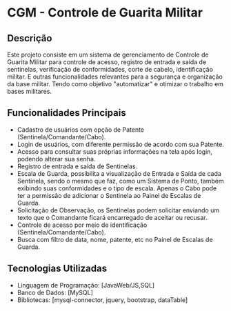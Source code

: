 # CGM - Controle de Guarita Militar

## Descrição
Este projeto consiste em um sistema de gerenciamento de Controle de Guarita Militar para controle de acesso, registro de entrada e saída de sentinelas, verificação de conformidades, corte de cabelo, identificação militar. E outras funcionalidades relevantes para a segurança e organização da base militar.
Tendo como objetivo "automatizar" e otimizar o trabalho em bases militares.


## Funcionalidades Principais
- Cadastro de usuários com opção de Patente (Sentinela/Comandante/Cabo).
- Login de usuários, com diferente permissão de acordo com sua Patente.
- Acesso para consultar suas próprias informações na tela após login, podendo alterar sua senha.
- Registro de entrada e saída de Sentinelas.
- Escala de Guarda, possibilita a visualização de Entrada e Saída de cada Sentinela, sendo o mesmo que faz, como um Sistema de Ponto, também exibindo suas conformidades e o tipo de escala. Apenas o Cabo pode ter a permissão de adicionar o Sentinela ao Painel de Escalas de Guarda.
- Solicitação de Observação, os Sentinelas podem solicitar enviando um texto que o Comandante ficará encarregado de aceitar ou recusar.
- Controle de acesso por meio de identificação (Sentinela/Comandante/Cabo).
- Busca com filtro de data, nome, patente, etc no Painel de Escalas de Guarda.

## Tecnologias Utilizadas
- Linguagem de Programação: [JavaWeb/JS,SQL]
- Banco de Dados: [MySQL]
- Bibliotecas: [mysql-connector, jquery, bootstrap, dataTable]
